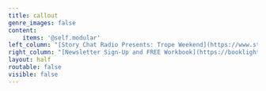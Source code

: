 ```yaml
---
title: callout
genre_images: false
content:
    items: '@self.modular'
left_column: "[Story Chat Radio Presents: Trope Weekend](https://www.storychatradio.com/trope-weekend){.button .secondary-btn}\n\n[Story Chat Radio (A Writing Podcast)](https://www.storychatradio.com/){.button .secondary-btn}\n\n[Learn More About our Editing Services](/services){.button .secondary-btn}\n\n[Reach out to us directly!](/contact){.button .secondary-btn}\n\n\n<iframe style=\"border-radius:12px\" src=\"https://open.spotify.com/embed/show/3o7zYGOeJMHfKFdCrhlILb?utm_source=generator\" width=\"100%\" height=\"152\" frameBorder=\"0\" allowfullscreen=\"\" allow=\"autoplay; clipboard-write; encrypted-media; fullscreen; picture-in-picture\" loading=\"lazy\"></iframe>\n\n"
right_column: "[Newsletter Sign-Up and FREE Workbook](https://booklighteditorial.us15.list-manage.com/subscribe?u=41cbd1b3120b5a7852e2b113c&id=2186454ed1){.button .secondary-btn}\n\n[Monthly Writing Tips Round-Up](https://booklighteditorial.com/blog){.button .secondary-btn}\n\n[Light Up Voices: Giveaway for Marginalized Authors](https://booklighteditorial.com/blog/light-up-voices){.button .secondary-btn}\n\n[RevPit Annual Contest](https://reviseresub.com/){.button .secondary-btn}\n\n<a href=\"https://www.patreon.com/bePatron?u=55827226\" data-patreon-widget-type=\"become-patron-button\">Become a Patron!</a><script async src=\"https://c6.patreon.com/becomePatronButton.bundle.js\"></script> (Story Chat Radio)\n\n\n\n"
layout: half
routable: false
visible: false
---
```


